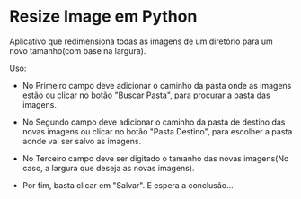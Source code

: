# Resize Image em Python

Aplicativo que redimensiona todas as imagens de um diretório para um novo tamanho(com base na largura).

Uso:
- No Primeiro campo deve adicionar o caminho da pasta onde as imagens estão ou clicar no botão "Buscar Pasta", para procurar a pasta das imagens.
- No Segundo campo deve adicionar o caminho da pasta de destino das novas imagens ou clicar no botão "Pasta Destino", para escolher a pasta aonde vai ser salvo as imagens.
- No Terceiro campo deve ser digitado o tamanho das novas imagens(No caso, a largura que deseja as novas imagens).

- Por fim, basta clicar em "Salvar". E espera a conclusão...
